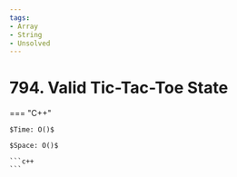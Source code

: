 ```yaml
---
tags:
- Array
- String
- Unsolved
---
```



# 794. Valid Tic-Tac-Toe State

=== "C++"

    $Time: O()$

    $Space: O()$

    ```c++
    ```